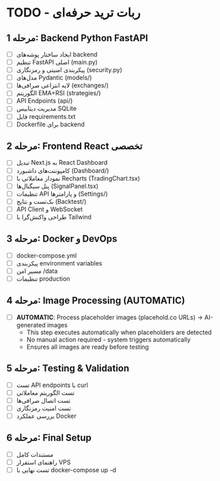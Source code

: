 # TODO - ربات ترید حرفه‌ای

## مرحله 1: Backend Python FastAPI
- [ ] ایجاد ساختار پوشه‌های backend
- [ ] تنظیم FastAPI اصلی (main.py)
- [ ] پیکربندی امنیتی و رمزنگاری (security.py)
- [ ] مدل‌های Pydantic (models/)
- [ ] لایه انتزاعی صرافی‌ها (exchanges/)
- [ ] الگوریتم EMA+RSI (strategies/)
- [ ] API Endpoints (api/)
- [ ] مدیریت دیتابیس SQLite
- [ ] فایل requirements.txt
- [ ] Dockerfile برای backend

## مرحله 2: Frontend React تخصصی
- [ ] تبدیل Next.js به React Dashboard
- [ ] کامپوننت‌های داشبورد (Dashboard/)
- [ ] نمودار معاملاتی با Recharts (TradingChart.tsx)
- [ ] پنل سیگنال‌ها (SignalPanel.tsx)
- [ ] تنظیمات API و پارامترها (Settings/)
- [ ] بک‌تست و نتایج (Backtest/)
- [ ] API Client و WebSocket
- [ ] طراحی واکنش‌گرا با Tailwind

## مرحله 3: Docker و DevOps
- [ ] docker-compose.yml
- [ ] پیکربندی environment variables
- [ ] مسیر امن /data
- [ ] تنظیمات production

## مرحله 4: Image Processing (AUTOMATIC)
- [ ] **AUTOMATIC**: Process placeholder images (placehold.co URLs) → AI-generated images
  - This step executes automatically when placeholders are detected
  - No manual action required - system triggers automatically
  - Ensures all images are ready before testing

## مرحله 5: Testing & Validation
- [ ] تست API endpoints با curl
- [ ] تست الگوریتم معاملاتی
- [ ] تست اتصال صرافی‌ها
- [ ] تست امنیت رمزنگاری
- [ ] بررسی عملکرد Docker

## مرحله 6: Final Setup
- [ ] مستندات کامل
- [ ] راهنمای استقرار VPS
- [ ] تست نهایی با docker-compose up -d